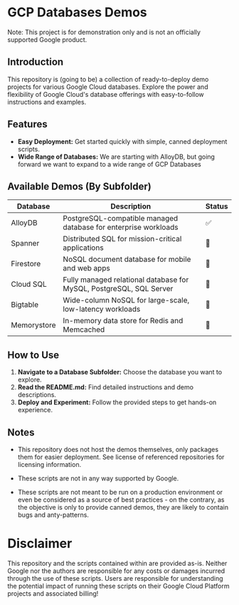 # GCP Databases Demos

Note: This project is for demonstration only and is not an officially supported Google product.

## Introduction

This repository is (going to be) a collection of ready-to-deploy demo projects for various Google Cloud databases. Explore the power and flexibility of Google Cloud's database offerings with easy-to-follow instructions and examples.


## Features

* **Easy Deployment:** Get started quickly with simple, canned deployment scripts.
* **Wide Range of Databases:** We are starting with AlloyDB, but going forward we want to expand to a wide range of GCP Databases

## Available Demos (By Subfolder)

| Database     | Description                                           | Status |
|---------------|-------------------------------------------------------|--------|
| AlloyDB	   | PostgreSQL-compatible managed database for enterprise workloads | ✅     |
| Spanner      | Distributed SQL for mission-critical applications     | 🚧     |
| Firestore    | NoSQL document database for mobile and web apps        | 🚧     |
| Cloud SQL    | Fully managed relational database for MySQL, PostgreSQL, SQL Server | 🚧     |
| Bigtable      | Wide-column NoSQL for large-scale, low-latency workloads | 🚧     |
| Memorystore   | In-memory data store for Redis and Memcached            | 🚧     |

## How to Use

1. **Navigate to a Database Subfolder:** Choose the database you want to explore.
2. **Read the README.md:** Find detailed instructions and demo descriptions.
3. **Deploy and Experiment:** Follow the provided steps to get hands-on experience.

## Notes

* This repository does not host the demos themselves, only packages them for easier deployment.
See license of referenced repositories for licensing information.

* These scripts are not in any way supported by Google.

* These scripts are not meant to be run on a production environment or even be considered as
a source of best practices - on the contrary, as the objective is only to provide canned demos,
they are likely to contain bugs and anty-patterns.

# Disclaimer

This repository and the scripts contained within are provided as-is. Neither Google nor the authors are responsible for any costs or damages incurred through the use of these scripts. Users are responsible for understanding the potential impact of running these scripts on their Google Cloud Platform projects and associated billing!

